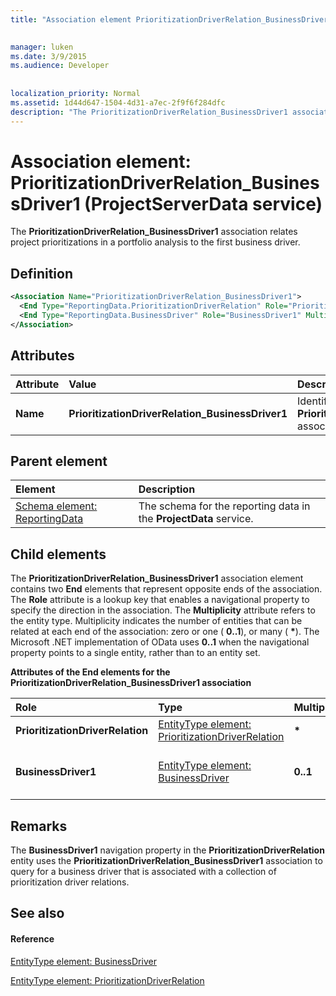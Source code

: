```yaml
---
title: "Association element PrioritizationDriverRelation_BusinessDriver1 (ProjectServerData service)"

 
manager: luken
ms.date: 3/9/2015
ms.audience: Developer
 
 
localization_priority: Normal
ms.assetid: 1d44d647-1504-4d31-a7ec-2f9f6f284dfc
description: "The PrioritizationDriverRelation_BusinessDriver1 association relates project prioritizations in a portfolio analysis to the first business driver."
---
```


# Association element: PrioritizationDriverRelation_BusinessDriver1 (ProjectServerData service)

The **PrioritizationDriverRelation_BusinessDriver1** association relates project prioritizations in a portfolio analysis to the first business driver. 
  
## Definition

```XML
<Association Name="PrioritizationDriverRelation_BusinessDriver1">
  <End Type="ReportingData.PrioritizationDriverRelation" Role="PrioritizationDriverRelation" Multiplicity="*" />
  <End Type="ReportingData.BusinessDriver" Role="BusinessDriver1" Multiplicity="0..1" />
</Association>
```

## Attributes

|**Attribute**|**Value**|**Description**|
|:-----|:-----|:-----|
|**Name** <br/> |**PrioritizationDriverRelation_BusinessDriver1** <br/> |Identifies the two entity types that form the **PrioritizationDriverRelation_BusinessDriver1** association.  <br/> |
   
## Parent element

|**Element**|**Description**|
|:-----|:-----|
|[Schema element: ReportingData](schema-reportingdata-projectdata-service.md) <br/> |The schema for the reporting data in the **ProjectData** service.  <br/> |
   
## Child elements

The **PrioritizationDriverRelation_BusinessDriver1** association element contains two **End** elements that represent opposite ends of the association. The **Role** attribute is a lookup key that enables a navigational property to specify the direction in the association. The **Multiplicity** attribute refers to the entity type. Multiplicity indicates the number of entities that can be related at each end of the association: zero or one ( **0..1**), or many ( **\***). The Microsoft .NET implementation of OData uses **0..1** when the navigational property points to a single entity, rather than to an entity set. 
  
**Attributes of the End elements for the PrioritizationDriverRelation_BusinessDriver1 association**

|**Role**|**Type**|**Multiplicity**|**Description**|
|:-----|:-----|:-----|:-----|
|**PrioritizationDriverRelation** <br/> |[EntityType element: PrioritizationDriverRelation](entitytype-prioritizationdriverrelation-projectdata-service.md) <br/> |**\*** <br/> |The collection of prioritization driver relations in the reporting tables.  <br/> |
|**BusinessDriver1** <br/> |[EntityType element: BusinessDriver](entitytype-businessdriver-projectdata-service.md) <br/> |**0..1** <br/> |The business driver object that is referenced in the **PrioritizationDriverRelation_BusinessDriver1** association.  <br/> |
   
## Remarks

The **BusinessDriver1** navigation property in the **PrioritizationDriverRelation** entity uses the **PrioritizationDriverRelation_BusinessDriver1** association to query for a business driver that is associated with a collection of prioritization driver relations. 
  
## See also

#### Reference

[EntityType element: BusinessDriver](entitytype-businessdriver-projectdata-service.md)
  
[EntityType element: PrioritizationDriverRelation](entitytype-prioritizationdriverrelation-projectdata-service.md)

